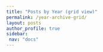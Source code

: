```yaml
---
title: "Posts by Year (grid view)"
permalink: /year-archive-grid/
layout: posts
author_profile: true
sidebar:
 nav: "docs"
---
```

